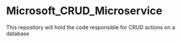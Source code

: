 # Microsoft_CRUD_Microservice
This repository will hold the code responsible for CRUD actions on a database
